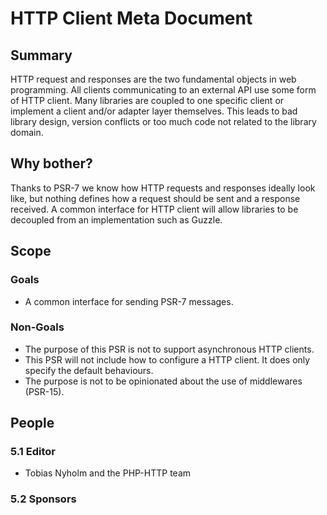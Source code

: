 HTTP Client Meta Document
=========================

## Summary

HTTP request and responses are the two fundamental objects in web programming. 
All clients communicating to an external API use some form of HTTP client. Many
libraries are coupled to one specific client or implement a client and/or adapter
layer themselves. This leads to bad library design, version conflicts or too much
code not related to the library domain. 

## Why bother?

Thanks to PSR-7 we know how HTTP requests and responses ideally look like, but nothing 
defines how a request should be sent and a response received. A common interface for HTTP
client will allow libraries to be decoupled from an implementation such as Guzzle.

## Scope

### Goals

* A common interface for sending PSR-7 messages.   

### Non-Goals

* The purpose of this PSR is not to support asynchronous HTTP clients.  
* This PSR will not include how to configure a HTTP client. It does only
specify the default behaviours. 
* The purpose is not to be opinionated about the use of middlewares (PSR-15).

## People

### 5.1 Editor

* Tobias Nyholm and the PHP-HTTP team

### 5.2 Sponsors
